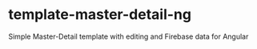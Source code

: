 # template-master-detail-ng
Simple Master-Detail template with editing and Firebase data for Angular
